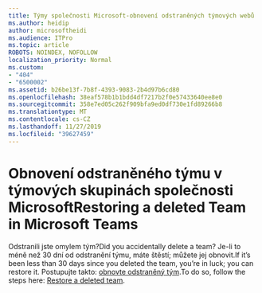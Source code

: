 ```yaml
---
title: Týmy společnosti Microsoft-obnovení odstraněných týmových webů
ms.author: heidip
author: microsoftheidi
ms.audience: ITPro
ms.topic: article
ROBOTS: NOINDEX, NOFOLLOW
localization_priority: Normal
ms.custom:
- "404"
- "6500002"
ms.assetid: b26be13f-7b8f-4393-9083-2b4d97b6cd80
ms.openlocfilehash: 38eaf578b1b1bdd4df7217b2f0e57433640ee8e0
ms.sourcegitcommit: 358e7ed05c262f909bfa9ed0df730e1fd89266b8
ms.translationtype: MT
ms.contentlocale: cs-CZ
ms.lasthandoff: 11/27/2019
ms.locfileid: "39627459"
---
```

# <a name="restoring-a-deleted-team-in-microsoft-teams"></a><span data-ttu-id="fb12d-102">Obnovení odstraněného týmu v týmových skupinách společnosti Microsoft</span><span class="sxs-lookup"><span data-stu-id="fb12d-102">Restoring a deleted Team in Microsoft Teams</span></span>

<span data-ttu-id="fb12d-103">Odstranili jste omylem tým?</span><span class="sxs-lookup"><span data-stu-id="fb12d-103">Did you accidentally delete a team?</span></span> <span data-ttu-id="fb12d-104">Je-li to méně než 30 dní od odstranění týmu, máte štěstí; můžete jej obnovit.</span><span class="sxs-lookup"><span data-stu-id="fb12d-104">If it’s been less than 30 days since you deleted the team, you’re in luck; you can restore it.</span></span> <span data-ttu-id="fb12d-105">Postupujte takto: [obnovte odstraněný tým](https://docs.microsoft.com/microsoftteams/archive-or-delete-a-team#restore-a-deleted-team).</span><span class="sxs-lookup"><span data-stu-id="fb12d-105">To do so, follow the steps here: [Restore a deleted team](https://docs.microsoft.com/microsoftteams/archive-or-delete-a-team#restore-a-deleted-team).</span></span>
